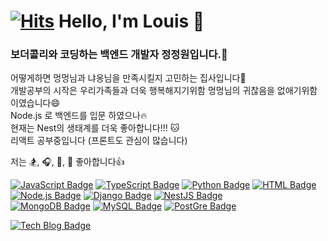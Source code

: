 [![Hits](https://hits.seeyoufarm.com/api/count/incr/badge.svg?url=https%3A%2F%2Fgithub.com%2FJUNGganzi&count_bg=%2379C83D&title_bg=%23555555&icon=&icon_color=%23E7E7E7&title=Hits&edge_flat=false)](https://github.com/JUNGganzi)
Hello, I'm Louis 👋
====================  
### 보더콜리와 코딩하는 백엔드 개발자 정정원입니다.🦮  

어떻게하면 멍멍님과 냐옹님을 만족시킬지 고민하는 집사입니다🤔  
개발공부의 시작은 우리가족들과 더욱 행복해지기위함  멍멍님의 귀찮음을 없애기위함이였습니다😄  
Node.js 로 백엔드를 입문 하였으나🔥  
현재는 Nest의 생태계를 더욱 좋아합니다!!! 🐱  
리액트 공부중입니다 (프론트도 관심이 많습니다)  

저는 :snowboarder:, :headphones:, :bicyclist:, :fries:  좋아합니다:thumbsup:  

[![JavaScript Badge](http://img.shields.io/badge/-JavaScript%20-F7DF1E?style=flat-square&logo=JavaScript&logoColor=white)]()
[![TypeScript Badge](http://img.shields.io/badge/TypeScript-3178C6?style=flat-square&logo=TypeScript&logoColor=white)]()
[![Python Badge](http://img.shields.io/badge/Python-3776AB?style=flat-square&logo=Python&logoColor=white)]()
[![HTML Badge](http://img.shields.io/badge/HTML5-E34F26?style=flat-square&logo=HTML5&logoColor=white)]()  
[![Node.js Badge](http://img.shields.io/badge/Node.js-339933?style=flat-square&logo=Node.js&logoColor=white)]()
[![Django Badge](http://img.shields.io/badge/Django-092E20?style=flat-square&logo=Django&logoColor=white)]()
[![NestJS Badge](http://img.shields.io/badge/NestJS-E0234E?style=flat-square&logo=NestJS&logoColor=white)]()  
[![MongoDB Badge](http://img.shields.io/badge/MongoDB-47A248?style=flat-square&logo=MongoDB&logoColor=white)]()
[![MySQL Badge](http://img.shields.io/badge/MySQL-4479A1?style=flat-square&logo=MySQL&logoColor=white)]()
[![PostGre Badge](http://img.shields.io/badge/PostgreSQL-336791?style=flat-square&logo=PostgreSQL&logoColor=white)]()
 
 
  
  
[![Tech Blog Badge](http://img.shields.io/badge/-Notion%20-black?style=flat-square&logo=Notion&link=https://https://www.notion.so/Hello-I-m-Louis-6ec5e3f6bde04aa89dd19509654ef465)](https://www.notion.so/Hello-I-m-Louis-6ec5e3f6bde04aa89dd19509654ef465)

<!--
**JUNGganzi/JUNGganzi** is a ✨ _special_ ✨ repository because its `README.md` (this file) appears on your GitHub profile.

Here are some ideas to get you started:

- 🔭 I’m currently working on ...
- 🌱 I’m currently learning ...
- 👯 I’m looking to collaborate on ...
- 🤔 I’m looking for help with ...
- 💬 Ask me about ...
- 📫 How to reach me: ...
- 😄 Pronouns: ...
- ⚡ Fun fact: ...
-->
